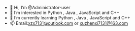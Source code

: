 - 👋 Hi, I’m @Administrator-user
- 👀 I’m interested in Python , Java , JavaScript and C++
- 🌱 I’m currently learning Python , Java , JavaScript and C++
- 📫 Email:xzx7131@outlook.com or xuzhenxi7131@163.com

<!---
Administrator-user/Administrator-user is a ✨ special ✨ repository because its `README.md` (this file) appears on your GitHub profile.
You can click the Preview link to take a look at your changes.
--->
